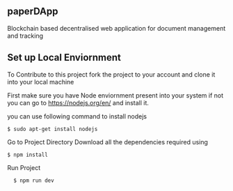 ## paperDApp
Blockchain based decentralised web application for document management and tracking
## Set up Local Enviornment
To Contribute to this project fork the project to your account and clone it into your local machine

First make sure you have Node enviornment present into your system if not you can go to https://nodejs.org/en/ and install it.

you can use following command to install nodejs
```shell
$ sudo apt-get install nodejs
```
Go to Project Directory
Download all the dependencies required using 
```shell
$ npm install
```
Run Project 
```shell
  $ npm run dev
```
